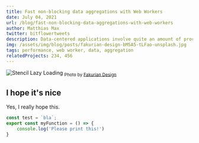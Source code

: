 ```yaml
---
title: Fast non-blocking data aggregations with Web Workers
date: July 04, 2021
url: /blog/fast-non-blocking-data-aggregations-with-web-workers
author: Matthias Max
twitter: bitflowertweets
description: Data-centered applications involve quite an amount of processing power to create valueable insights from large data sets. In this post I will explain how this processing can be moved to the client side. By loading of the heavy bits of calculations to a non-blocking Web Worker thread we can keep the UI responsive.
img: /assets/img/blog/posts/fakurian-design-bMSA5-tLFao-unsplash.jpg
tags: performance, web worker, data, aggregation
relatedProjects: 234, 456
---
```


![Stencil Lazy Loading](/assets/img/blog/posts/fakurian-design-bMSA5-tLFao-unsplash.jpg)
<sub>Photo by <a href="https://unsplash.com/@fakurian" target="_blank">Fakurian Design</a></sub>

## I hope it's nice

Yes, I really hope this.

```typescript
const test = `bla`;
export const myFunction = () => {
    console.log('Please print this!')
}
```
